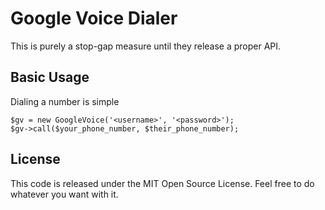 Google Voice Dialer
===================

This is purely a stop-gap measure until they release a proper API.

Basic Usage
-----------

Dialing a number is simple

    $gv = new GoogleVoice('<username>', '<password>');
    $gv->call($your_phone_number, $their_phone_number);

License
-------

This code is released under the MIT Open Source License. Feel free to do whatever you want with it.
